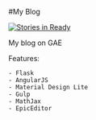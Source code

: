 #My Blog

[![Stories in Ready](https://badge.waffle.io/davidshen84/davidshen84-blog.png?label=ready&title=Ready)](https://waffle.io/davidshen84/davidshen84-blog)

My blog on GAE

Features:

    - Flask
    - AngularJS
    - Material Design Lite
    - Gulp
    - MathJax
    - EpicEditor
